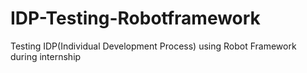 # IDP-Testing-Robotframework
Testing IDP(Individual Development Process) using Robot Framework during internship

